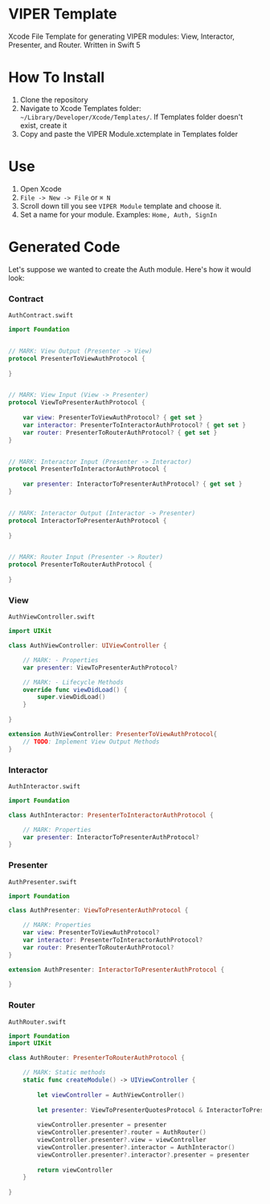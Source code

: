 # VIPER Template
Xcode File Template for generating VIPER modules: View, Interactor, Presenter, and Router. Written in Swift 5

# How To Install
1. Clone the repository
2. Navigate to Xcode Templates folder: ```~/Library/Developer/Xcode/Templates/```. If Templates folder doesn't exist, create it
3. Copy and paste the VIPER Module.xctemplate in Templates folder

# Use
1. Open Xcode
2. ```File -> New -> File``` or ```⌘ N```
3. Scroll down till you see ```VIPER Module``` template and choose it.
4. Set a name for your module. Examples: ```Home, Auth, SignIn```

# Generated Code

Let's suppose we wanted to create the Auth module. Here's how it would look:

### Contract
```AuthContract.swift```
```swift
import Foundation


// MARK: View Output (Presenter -> View)
protocol PresenterToViewAuthProtocol {
   
}


// MARK: View Input (View -> Presenter)
protocol ViewToPresenterAuthProtocol {
    
    var view: PresenterToViewAuthProtocol? { get set }
    var interactor: PresenterToInteractorAuthProtocol? { get set }
    var router: PresenterToRouterAuthProtocol? { get set }
}


// MARK: Interactor Input (Presenter -> Interactor)
protocol PresenterToInteractorAuthProtocol {
    
    var presenter: InteractorToPresenterAuthProtocol? { get set }
}


// MARK: Interactor Output (Interactor -> Presenter)
protocol InteractorToPresenterAuthProtocol {
    
}


// MARK: Router Input (Presenter -> Router)
protocol PresenterToRouterAuthProtocol {
    
}
```

### View
```AuthViewController.swift```
```swift
import UIKit

class AuthViewController: UIViewController {

    // MARK: - Properties
    var presenter: ViewToPresenterAuthProtocol?

    // MARK: - Lifecycle Methods
    override func viewDidLoad() {
        super.viewDidLoad()
    }
    
}

extension AuthViewController: PresenterToViewAuthProtocol{
    // TODO: Implement View Output Methods
}
```

### Interactor
```AuthInteractor.swift```
```swift
import Foundation

class AuthInteractor: PresenterToInteractorAuthProtocol {

    // MARK: Properties
    var presenter: InteractorToPresenterAuthProtocol?
}
```

### Presenter
```AuthPresenter.swift```

```swift
import Foundation

class AuthPresenter: ViewToPresenterAuthProtocol {

    // MARK: Properties
    var view: PresenterToViewAuthProtocol?
    var interactor: PresenterToInteractorAuthProtocol?
    var router: PresenterToRouterAuthProtocol?
}

extension AuthPresenter: InteractorToPresenterAuthProtocol {
    
}
```

### Router
```AuthRouter.swift```
```swift
import Foundation
import UIKit

class AuthRouter: PresenterToRouterAuthProtocol {

    // MARK: Static methods
    static func createModule() -> UIViewController {
        
        let viewController = AuthViewController()
        
        let presenter: ViewToPresenterQuotesProtocol & InteractorToPresenterQuotesProtocol = AuthPresenter()
        
        viewController.presenter = presenter
        viewController.presenter?.router = AuthRouter()
        viewController.presenter?.view = viewController
        viewController.presenter?.interactor = AuthInteractor()
        viewController.presenter?.interactor?.presenter = presenter
        
        return viewController
    }
    
}
```
